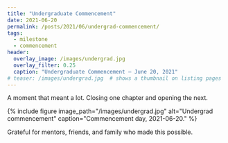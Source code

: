 ```yaml
---
title: "Undergraduate Commencement"
date: 2021-06-20
permalink: /posts/2021/06/undergrad-commencement/
tags:
  - milestone
  - commencement
header:
  overlay_image: /images/undergrad.jpg
  overlay_filter: 0.25
  caption: "Undergraduate Commencement — June 20, 2021"
# teaser: /images/undergrad.jpg  # shows a thumbnail on listing pages
---
```


A moment that meant a lot. Closing one chapter and opening the next.

{% include figure image_path="/images/undergrad.jpg" alt="Undergrad commencement" caption="Commencement day, 2021-06-20." %}

Grateful for mentors, friends, and family who made this possible.
